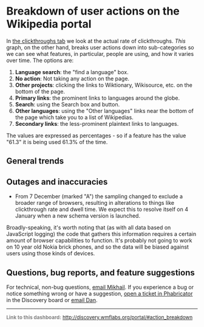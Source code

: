 Breakdown of user actions on the Wikipedia portal
=======

In [the clickthroughs tab](http://discovery.wmflabs.org/portal/#clickthrough_rate) we look at the actual rate of clickthroughs.
*This* graph, on the other hand, breaks user actions down into sub-categories so we can see what features, in particular, people
are using, and how it varies over time. The options are:

1. **Language search**: the "find a language" box.
2. **No action**: Not taking any action on the page.
3. **Other projects**: clicking the links to Wiktionary, Wikisource, etc. on the bottom of the page.
4. **Primary links**: the prominent links to languages around the globe.
5. **Search**: using the Search box and button.
6. **Other languages**: using the "Other languages" links near the bottom of the page which take you to a list of Wikipedias.
7. **Secondary links**: the less-prominent plaintext links to languages.

The values are expressed as percentages - so if a feature has the value "61.3" it is being used 61.3% of the time.

General trends
------

Outages and inaccuracies
------

* From 7 December (marked "A") the sampling changed to exclude a broader range of browsers, resulting in alterations to things
like clickthrough rate and dwell time. We expect this to resolve itself on 4 January when a new schema version is launched.

Broadly-speaking, it's worth noting that (as with all data based on JavaScript logging) the code that gathers this information requires a certain amount of browser capabilities to function. It's probably not going to work on 10 year old Nokia brick phones, and so the data will be biased against users using those kinds of devices.

Questions, bug reports, and feature suggestions
------
For technical, non-bug questions, [email Mikhail](mailto:mpopov@wikimedia.org?subject=Dashboard%20Question). If you experience a bug or notice something wrong or have a suggestion, [open a ticket in Phabricator](https://phabricator.wikimedia.org/maniphest/task/create/?projects=Discovery) in the Discovery board or [email Dan](mailto:dgarry@wikimedia.org?subject=Dashboard%20Question).

<hr style="border-color: gray;">
<p style="font-size: small; color: gray;">
  <strong>Link to this dashboard:</strong>
  <a href="http://discovery.wmflabs.org/portal/#action_breakdown">
    http://discovery.wmflabs.org/portal/#action_breakdown
  </a>
</p>
